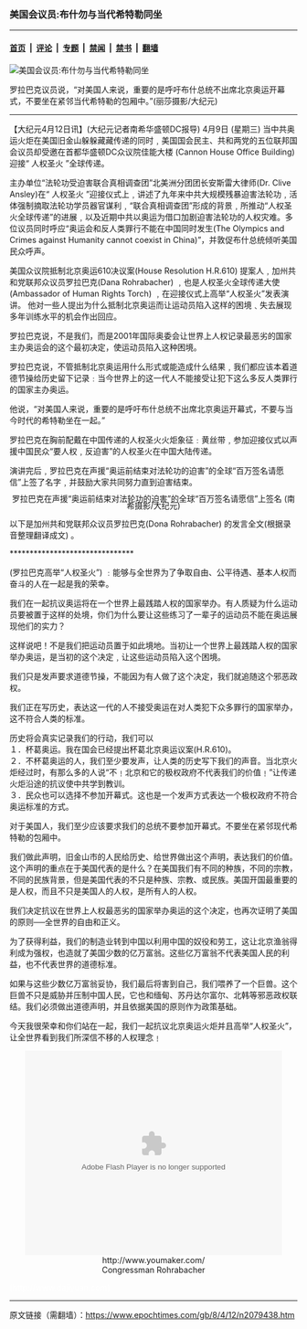 ### 美国会议员:布什勿与当代希特勒同坐

---

#### [首页](../../../..?n2079438) &nbsp;|&nbsp; [评论](../../../../../epoch-comment?n2079438) &nbsp;|&nbsp; [专题](../../../../../epoch-special?n2079438) &nbsp;|&nbsp; [禁闻](../../../../../epoch-news?n2079438) &nbsp;|&nbsp; [禁书](../../../../../books?n2079438) &nbsp;|&nbsp; [翻墙](https://github.com/gfw-breaker/nogfw/blob/master/README.md?n2079438)


<div><img alt="美国会议员:布什勿与当代希特勒同坐" class="attachment-djy_600_400 size-djy_600_400 wp-post-image" src="https://i.epochtimes.com/assets/uploads/2008/04/804112154281627-600x400.jpg"/>
<div class="caption">
 <p>
  罗拉巴克议员说，“对美国人来说，重要的是呼吁布什总统不出席北京奥运开幕式，不要坐在紧邻当代希特勒的包厢中。”(丽莎摄影/大纪元)
 </p>
</div></div><hr/><div class="post_content" id="artbody" itemprop="articleBody">
 <!-- article content begin -->
 <p>
  【大纪元4月12日讯】(大纪元记者南希华盛顿DC报导) 4月9日 (星期三) 当中共奥运火炬在美国旧金山躲躲藏藏传递的同时﹐美国国会民主、共和两党的五位联邦国会议员却受邀在首都华盛顿DC众议院佳能大楼 (Cannon House Office Building) 迎接“
  <ok href="https://www.epochtimes.com/gb/tag/%E4%BA%BA%E6%9D%83%E5%9C%A3%E7%81%AB.html">
   人权圣火
  </ok>
  ”全球传递。
 </p>
 <p>
  主办单位“法轮功受迫害联合真相调查团”北美洲分团团长安斯雷大律师(Dr. Clive Ansley)在“
  <ok href="https://www.epochtimes.com/gb/tag/%E4%BA%BA%E6%9D%83%E5%9C%A3%E7%81%AB.html">
   人权圣火
  </ok>
  ”迎接仪式上﹐讲述了九年来中共大规模残暴迫害法轮功﹐活体强制摘取法轮功学员器官谋利﹐“联合真相调查团”形成的背景﹐所推动“人权圣火全球传递”的进展﹐以及近期中共以奥运为借口加剧迫害法轮功的人权灾难。多位议员同时呼应“奥运会和反人类罪行不能在中国同时发生(The Olympics and Crimes against Humanity cannot coexist in China)”，并敦促布什总统倾听美国民众呼声。
 </p>
 <p>
  美国众议院抵制北京奥运610决议案(House Resolution H.R.610) 提案人﹐加州共和党联邦众议员罗拉巴克(Dana Rohrabacher) ﹐也是人权圣火全球传递大使(Ambassador of Human Rights Torch) ﹐在迎接仪式上高举“人权圣火”发表演讲。 他对一些人提出为什么抵制北京奥运而让运动员陷入这样的困境﹑失去展现多年训练水平的机会作出回应。
 </p>
 <p>
  罗拉巴克说，不是我们，而是2001年国际奥委会让世界上人权记录最恶劣的国家主办奥运会的这个最初决定，使运动员陷入这种困境。
 </p>
 <p>
  罗拉巴克说，不管抵制北京奥运用什么形式或能造成什么结果﹐我们都应该本着道德节操给历史留下记录﹕当今世界上的这一代人不能接受让犯下这么多反人类罪行的国家主办奥运。
 </p>
 <p>
  他说，“对美国人来说，重要的是呼吁布什总统不出席北京奥运开幕式，不要与当今时代的希特勒坐在一起。”
 </p>
 <p>
  罗拉巴克在胸前配戴在中国传递的人权圣火火炬象征﹕黄丝带﹐参加迎接仪式以声援中国民众“要人权﹐反迫害”的人权圣火在中国大陆传递。
 </p>
 <p>
  演讲完后﹐罗拉巴克在声援“奥运前结束对法轮功的迫害”的全球“百万签名请愿信”上签了名字﹐并鼓励大家共同努力直到迫害结束。
 </p>
 <p>
  <!--image v 1.0-->
 </p>
 <div style="line-height: 90%; text-align: center;">
  <ok href=" https://i.epochtimes.com/assets/uploads/2008/04/804112158181627-450x373.jpg" rel="noreferrer noopener" target="_blank">
   <img alt="" class="size-medium wp-image-7848301" src="https://i.epochtimes.com/assets/uploads/2008/04/804112158181627-450x373.jpg" title=""/>
  </ok>
  <br/>
  <span class="bn12">
   罗拉巴克在声援“奥运前结束对法轮功的迫害”的全球“百万签名请愿信”上签名 (南希摄影/大纪元)
  </span>
 </div>
 <p>
  <!-- -->
 </p>
 <p>
  以下是加州共和党联邦众议员罗拉巴克(Dona Rohrabacher) 的发言全文(根据录音整理翻译成文) 。
 </p>
 <p>
  *******************************
 </p>
 <p>
  (罗拉巴克高举“人权圣火”) ﹕能够与全世界为了争取自由、公平待遇、基本人权而奋斗的人在一起是我的荣幸。
 </p>
 <p>
  我们在一起抗议奥运将在一个世界上最践踏人权的国家举办。有人质疑为什么运动员要被置于这样的处境，你们为什么要让这些练习了一辈子的运动员不能在奥运展现他们的实力？
 </p>
 <p>
  这样说吧！不是我们把运动员置于如此境地。当初让一个世界上最践踏人权的国家举办奥运，是当初的这个决定﹐让这些运动员陷入这个困境。
 </p>
 <p>
  我们只是发声要求道德节操，不能因为有人做了这个决定，我们就追随这个邪恶政权。
 </p>
 <p>
  我们正在写历史，表达这一代的人不接受奥运在对人类犯下众多罪行的国家举办，这不符合人类的标准。
 </p>
 <p>
  历史将会真实记录我们的行动，我们可以
  <br/>
  １．杯葛奥运。我在国会已经提出杯葛北京奥运议案(H.R.610)。
  <br/>
  ２．不杯葛奥运的人，我们至少要发声，让人类的历史写下我们的声音。当北京火炬经过时，有那么多的人说“不﹗北京和它的极权政府不代表我们的价值﹗”让传递火炬沿途的抗议使中共学到教训。
  <br/>
  ３．民众也可以选择不参加开幕式。这也是一个发声方式表达一个极权政府不符合奥运标准的方式。
 </p>
 <p>
  对于美国人，我们至少应该要求我们的总统不要参加开幕式。不要坐在紧邻现代希特勒的包厢中。
 </p>
 <p>
  我们做此声明，旧金山市的人民给历史、给世界做出这个声明，表达我们的价值。这个声明的重点在于美国代表的是什么？在美国我们有不同的种族，不同的宗教，不同的民族背景，但是美国代表的不只是种族、宗教、或民族。美国开国最重要的是人权，而且不只是美国人的人权，是所有人的人权。
 </p>
 <p>
  我们决定抗议在世界上人权最恶劣的国家举办奥运的这个决定，也再次证明了美国的原则──全世界的自由和正义。
 </p>
 <p>
  为了获得利益，我们的制造业转到中国以利用中国的奴役和劳工，这让北京渔翁得利成为强权，也造就了美国少数的亿万富翁。这些亿万富翁不代表美国人民的利益，也不代表世界的道德标准。
 </p>
 <p>
  如果与这些少数亿万富翁妥协，我们最后将害到自己，我们喂养了一个巨兽。这个巨兽不只是威胁并压制中国人民，它也和缅甸、苏丹达尔富尔、北韩等邪恶政权联结。我们必须做出道德声明，并且依据美国的原则作为政策基础。
 </p>
 <p>
  今天我很荣幸和你们站在一起，我们一起抗议北京奥运火炬并且高举“人权圣火”，让全世界看到我们所深信不移的人权理念﹗
 </p>
 <p>
  <center>
   <embed allowfullscreen="true" bgcolor="#FFFFFF" flashvars="file=http://www.youmaker.com/video/v%3Fid%3D1110cb065e4e4fac866997f27a3e9b14001%26nu%3Dnu&amp;showdigits=true&amp;overstretch=fit&amp;autostart=false&amp;linkfromdisplay=false&amp;rotatetime=12&amp;repeat=list&amp;shuffle=false&amp;showfsbutton=false&amp;fsreturnpage=&amp;fullscreenpage=" height="358" pluginspage="http://www.macromedia.com/go/getflashplayer" src="http://www.youmaker.com/v.swf" type="application/x-shockwave-flash" width="450"/>
   <br/>
   <ok href="http://www.youmaker.com/video/sv?id=1110cb065e4e4fac866997f27a3e9b14001">
    http://www.youmaker.com/
   </ok>
   <br/>
   Congressman Rohrabacher
  </center>
 </p>
 <p>
  <p>
   <font color="#ffffff">
    (http://www.dajiyuan.com)
   </font>
  </p>
  <!-- article content end -->
  <div id="below_article_ad">
  </div>
 </p>
</div>


---

原文链接（需翻墙）：https://www.epochtimes.com/gb/8/4/12/n2079438.htm